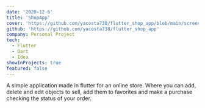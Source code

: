 ```yaml
---
date: '2020-12-6'
title: 'ShopApp'
cover: 'https://github.com/yacosta738/flutter_shop_app/blob/main/screenshots/shop-app.gif'
github: 'https://github.com/yacosta738/flutter_shop_app'
company: Personal Project
tech:
  - Flutter
  - Dart
  - Idea
showInProjects: true 
featured: false
---
```


A simple application made in flutter for an online store. Where you can add, delete and edit objects to sell, add them to favorites and make a purchase checking the status of your order.
